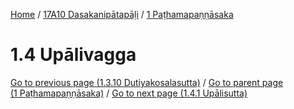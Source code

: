 
[Home](/) / [17A10 Dasakanipātapāḷi](../../17A10.md) / [1 Paṭhamapaṇṇāsaka](../1.md)

# 1.4 Upālivagga


[Go to previous page (1.3.10 Dutiyakosalasutta)](1.3/1.3.10.md) / [Go to parent page (1 Paṭhamapaṇṇāsaka)](../1.md) / [Go to next page (1.4.1 Upālisutta)](1.4/1.4.1.md)


